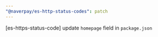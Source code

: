 ```yaml
---
"@naverpay/es-http-status-codes": patch
---
```


[es-https-status-code] update `homepage` field in `package.json`
